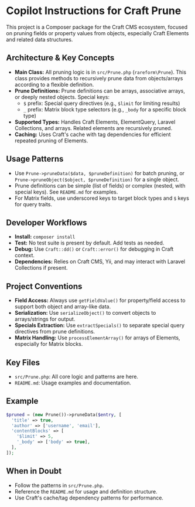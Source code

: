 # Copilot Instructions for Craft Prune

This project is a Composer package for the Craft CMS ecosystem, focused on pruning fields or property values from objects, especially Craft Elements and related data structures.

## Architecture & Key Concepts

- **Main Class:** All pruning logic is in `src/Prune.php` (`rareform\Prune`). This class provides methods to recursively prune data from objects/arrays according to a flexible definition.
- **Prune Definitions:** Prune definitions can be arrays, associative arrays, or deeply nested objects. Special keys:
  - `$` prefix: Special query directives (e.g., `$limit` for limiting results)
  - `_` prefix: Matrix block type selectors (e.g., `_body` for a specific block type)
- **Supported Types:** Handles Craft Elements, ElementQuery, Laravel Collections, and arrays. Related elements are recursively pruned.
- **Caching:** Uses Craft's cache with tag dependencies for efficient repeated pruning of Elements.

## Usage Patterns

- Use `Prune->pruneData($data, $pruneDefinition)` for batch pruning, or `Prune->pruneObject($object, $pruneDefinition)` for a single object.
- Prune definitions can be simple (list of fields) or complex (nested, with special keys). See `README.md` for examples.
- For Matrix fields, use underscored keys to target block types and `$` keys for query traits.

## Developer Workflows

- **Install:** `composer install`
- **Test:** No test suite is present by default. Add tests as needed.
- **Debug:** Use `Craft::dd()` or `Craft::error()` for debugging in Craft context.
- **Dependencies:** Relies on Craft CMS, Yii, and may interact with Laravel Collections if present.

## Project Conventions

- **Field Access:** Always use `getFieldValue()` for property/field access to support both object and array-like data.
- **Serialization:** Use `serializeObject()` to convert objects to arrays/strings for output.
- **Specials Extraction:** Use `extractSpecials()` to separate special query directives from prune definitions.
- **Matrix Handling:** Use `processElementArray()` for arrays of Elements, especially for Matrix blocks.

## Key Files

- `src/Prune.php`: All core logic and patterns are here.
- `README.md`: Usage examples and documentation.

## Example

```php
$pruned = (new Prune())->pruneData($entry, [
  'title' => true,
  'author' => ['username', 'email'],
  'contentBlocks' => [
    '$limit' => 5,
    '_body' => ['body' => true],
  ],
]);
```

## When in Doubt

- Follow the patterns in `src/Prune.php`.
- Reference the `README.md` for usage and definition structure.
- Use Craft's cache/tag dependency patterns for performance.
